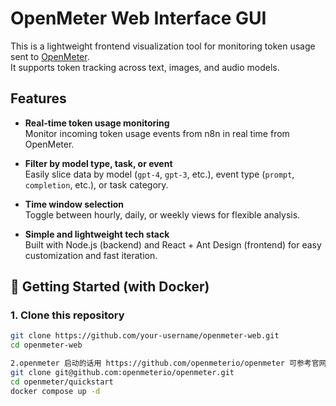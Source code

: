 # OpenMeter Web Interface GUI 

This is a lightweight frontend visualization tool for monitoring token usage sent to [OpenMeter](https://github.com/openmeterio/openmeter).  
It supports token tracking across text, images, and audio models.



##  Features

- **Real-time token usage monitoring**  
  Monitor incoming token usage events from n8n in real time from OpenMeter.

- **Filter by model type, task, or event**  
  Easily slice data by model (`gpt-4`, `gpt-3`, etc.), event type (`prompt`, `completion`, etc.), or task category.

- **Time window selection**  
  Toggle between hourly, daily, or weekly views for flexible analysis.

-  **Simple and lightweight tech stack**  
  Built with Node.js (backend) and React + Ant Design (frontend) for easy customization and fast iteration.



## 🚀 Getting Started (with Docker)

### 1. Clone this repository

```bash
git clone https://github.com/your-username/openmeter-web.git
cd openmeter-web

2.openmeter 启动的话用 https://github.com/openmeterio/openmeter 可参考官网
git clone git@github.com:openmeterio/openmeter.git
cd openmeter/quickstart
docker compose up -d

